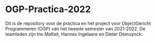 # OGP-Practica-2022
Dit is de repository voor de practica en het project voor ObjectGericht Programmeren (OGP) van het tweede semester van 2021-2022. De teamleden zijn Ine Malfait, Hannes Ingelaere en Dieter Demuynck.
